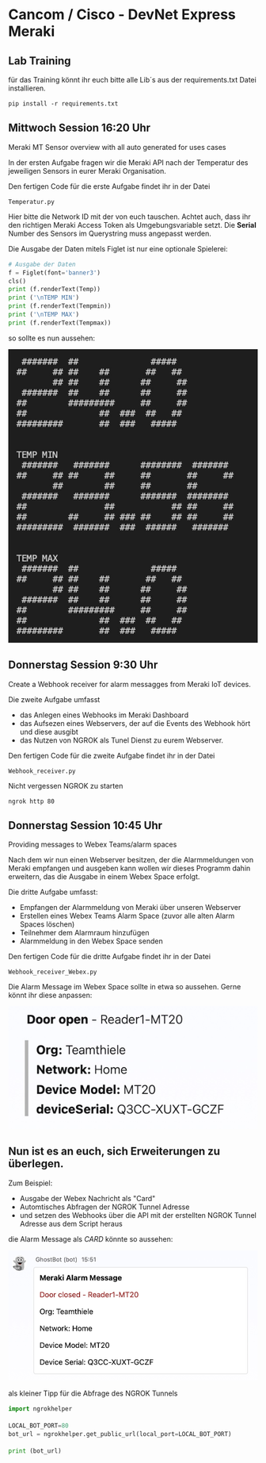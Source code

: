 # Cancom / Cisco - DevNet Express Meraki 
## Lab Training

für das Training könnt ihr euch bitte alle Lib´s aus der requirements.txt Datei installieren.

```shell
pip install -r requirements.txt
```



## Mittwoch Session 16:20 Uhr
Meraki MT Sensor overview with all auto generated for uses cases

In der ersten Aufgabe fragen wir die Meraki API nach der Temperatur des jeweiligen Sensors in eurer Meraki Organisation.

Den fertigen Code für die erste Aufgabe findet ihr in der Datei 
```
Temperatur.py
```
Hier bitte die Network ID mit der von euch tauschen. Achtet auch, dass ihr den richtigen Meraki Access Token als Umgebungsvariable setzt. Die **Serial** Number des Sensors im Querystring muss angepasst werden.

Die Ausgabe der Daten mitels Figlet ist nur eine optionale Spielerei:
```Python
# Ausgabe der Daten 
f = Figlet(font='banner3')
cls()
print (f.renderText(Temp))
print ('\nTEMP MIN')
print (f.renderText(Tempmin))
print ('\nTEMP MAX')
print (f.renderText(Tempmax))
```

so sollte es nun aussehen:
<p align="center"> 
<img src="./Temperatur.jpg">
</p>



## Donnerstag Session 9:30 Uhr
Create a Webhook receiver for alarm messagges from Meraki IoT devices.

Die zweite Aufgabe umfasst 
* das Anlegen eines Webhooks im Meraki Dashboard
* das Aufsezen eines Webservers, der auf die Events des Webhook hört und diese ausgibt
* das Nutzen von NGROK als Tunel Dienst zu eurem Webserver.

Den fertigen Code für die zweite Aufgabe findet ihr in der Datei 
```
Webhook_receiver.py
```

Nicht vergessen NGROK zu starten

```shell
ngrok http 80

```



## Donnerstag Session 10:45 Uhr
Providing messages to Webex Teams/alarm spaces

Nach dem wir nun einen Webserver besitzen, der die Alarmmeldungen von Meraki empfangen und ausgeben kann wollen wir dieses Programm dahin erweitern, das die Ausgabe in einem Webex Space erfolgt.

Die dritte Aufgabe umfasst:
* Empfangen der Alarmmeldung von Meraki über unseren Webserver
* Erstellen eines Webex Teams Alarm Space (zuvor alle alten Alarm Spaces löschen)
* Teilnehmer dem Alarmraum hinzufügen
* Alarmmeldung in den Webex Space senden

Den fertigen Code für die dritte Aufgabe findet ihr in der Datei 
```
Webhook_receiver_Webex.py
```

Die Alarm Message im Webex Space sollte in etwa so aussehen. Gerne könnt ihr diese anpassen:
<p align="center"> 
<img src="./Alarmmessage.jpg">
</p>


## Nun ist es an euch, sich Erweiterungen zu überlegen. 

Zum Beispiel:
* Ausgabe der Webex Nachricht als "Card"
* Automtisches Abfragen der NGROK Tunnel Adresse
* und setzen des Webhooks über die API mit der erstellten NGROK Tunnel Adresse aus dem Script heraus

die Alarm Message als *CARD* könnte so aussehen:
<p align="center"> 
<img src="./Alarmmessage_card.jpg">
</p>

als kleiner Tipp für die Abfrage des NGROK Tunnels

```Python
import ngrokhelper

LOCAL_BOT_PORT=80
bot_url = ngrokhelper.get_public_url(local_port=LOCAL_BOT_PORT)

print (bot_url)
```

